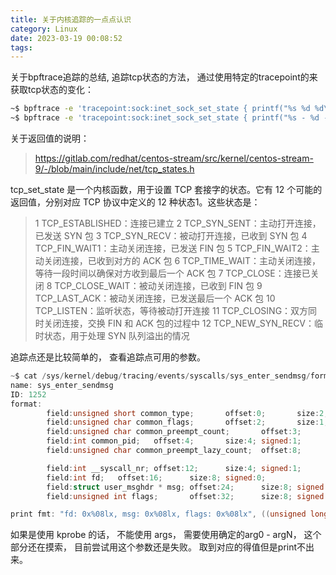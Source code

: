 ```yaml
---
title: 关于内核追踪的一点点认识
category: Linux
date: 2023-03-19 00:08:52
tags:
---
```



关于bpftrace追踪的总结, 追踪tcp状态的方法， 通过使用特定的tracepoint的来获取tcp状态的变化： 

```bash 
~$ bpftrace -e 'tracepoint:sock:inet_sock_set_state { printf("%s %d %d\n", comm, pid, args->newstate); }'
~$ bpftrace -e 'tracepoint:sock:inet_sock_set_state { printf("%s - %d -> %d - %d - %s\n",strftime("%H:%M:%S.%L", nsecs), args->oldstate, args->newstate, pid, comm); }'
```

关于返回值的说明： 
  > https://gitlab.com/redhat/centos-stream/src/kernel/centos-stream-9/-/blob/main/include/net/tcp_states.h  

tcp_set_state 是一个内核函数，用于设置 TCP 套接字的状态。它有 12 个可能的返回值，分别对应 TCP 协议中定义的 12 种状态1。这些状态是：
  > 1 TCP_ESTABLISHED：连接已建立
  > 2 TCP_SYN_SENT：主动打开连接，已发送 SYN 包
  > 3 TCP_SYN_RECV：被动打开连接，已收到 SYN 包
  > 4 TCP_FIN_WAIT1：主动关闭连接，已发送 FIN 包
  > 5 TCP_FIN_WAIT2：主动关闭连接，已收到对方的 ACK 包
  > 6 TCP_TIME_WAIT：主动关闭连接，等待一段时间以确保对方收到最后一个 ACK 包
  > 7 TCP_CLOSE：连接已关闭
  > 8 TCP_CLOSE_WAIT：被动关闭连接，已收到 FIN 包
  > 9 TCP_LAST_ACK：被动关闭连接，已发送最后一个 ACK 包
  > 10 TCP_LISTEN：监听状态，等待被动打开连接
  > 11 TCP_CLOSING：双方同时关闭连接，交换 FIN 和 ACK 包的过程中
  > 12 TCP_NEW_SYN_RECV：临时状态，用于处理 SYN 队列溢出的情况

追踪点还是比较简单的， 查看追踪点可用的参数。 
```c
~$ cat /sys/kernel/debug/tracing/events/syscalls/sys_enter_sendmsg/format
name: sys_enter_sendmsg
ID: 1252
format:
        field:unsigned short common_type;       offset:0;       size:2; signed:0;
        field:unsigned char common_flags;       offset:2;       size:1; signed:0;
        field:unsigned char common_preempt_count;       offset:3;       size:1; signed:0;
        field:int common_pid;   offset:4;       size:4; signed:1;
        field:unsigned char common_preempt_lazy_count;  offset:8;       size:1; signed:0;

        field:int __syscall_nr; offset:12;      size:4; signed:1;
        field:int fd;   offset:16;      size:8; signed:0;
        field:struct user_msghdr * msg; offset:24;      size:8; signed:0;
        field:unsigned int flags;       offset:32;      size:8; signed:0;

print fmt: "fd: 0x%08lx, msg: 0x%08lx, flags: 0x%08lx", ((unsigned long)(REC->fd)), ((unsigned long)(REC->msg)), ((unsigned long)(REC->flags))
```

如果是使用 kprobe 的话， 不能使用 args， 需要使用确定的arg0 - argN， 这个部分还在摸索， 目前尝试用这个参数还是失败。 取到对应的得值但是print不出来。
